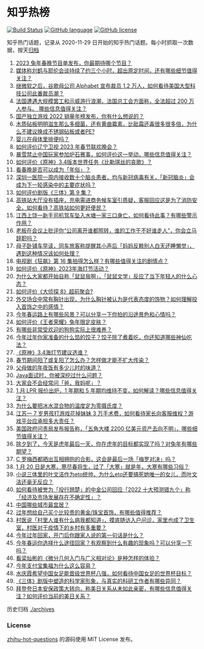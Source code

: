 # 知乎热榜
[![Build Status](https://github.com/ToWeLong/zhihu-hot-questions/workflows/CI/badge.svg)](https://github.com/ToWeLong/zhihu-hot-questions/actions)
[![GitHub language](https://img.shields.io/badge/language-golang-orange.svg)](https://golang.org/)
[![GitHub license](https://img.shields.io/github/license/ToWeLong/zhihu-hot-questions)](https://github.com/ToWeLong/zhihu-hot-questions/blob/main/LICENSE)

知乎热门话题，记录从 2020-11-29 日开始的知乎热门话题。每小时抓取一次数据，按天[归档](./archives)

<!-- BEGIN -->

1. [2023 兔年春晚节目单发布，你最期待哪个节目？](https://www.zhihu.com/question/579782763)
1. [媒体称刘鹤与耶伦会谈持续了约三个小时，超出原定时间，还有哪些细节值得关注？](https://www.zhihu.com/question/579630090)
1. [继微软之后，谷歌母公司 Alphabet 宣布裁员 1.2 万人，如何看待美国大型科技公司此番裁员潮？](https://www.zhihu.com/question/579791674)
1. [法国遭遇大规模罢工和示威游行浪潮，法国总工会方面称，全法超过 200 万人参与。 哪些信息值得关注？](https://www.zhihu.com/question/579685438)
1. [国产独立游戏 2022 销量年榜发布，你有什么想说的？](https://www.zhihu.com/question/579749856)
1. [木质砧板明明滋生那么多细菌，还有黄曲霉素，比砒霜还毒很多很多倍，为什么不建议换成不锈钢砧板或者PE?](https://www.zhihu.com/question/520498973)
1. [婴儿在母体里排便吗？](https://www.zhihu.com/question/578658883)
1. [如何评价辽宁卫视 2023 年春节联欢晚会？](https://www.zhihu.com/question/579785842)
1. [暴雪禁止中国玩家参加炉石赛事，如何评价这一举动，哪些信息值得关注？](https://www.zhihu.com/question/579716358)
1. [如何评价《原神》3.4版本世界任务《比勒琪丝的哀歌》？](https://www.zhihu.com/question/579432412)
1. [看春晚是否可以成为「年俗」？](https://www.zhihu.com/question/579046303)
1. [深圳一医院一周内接收数十个脑炎患者，均与新冠病毒有关，「新冠脑炎」会成为下一轮感染中的主要症状吗？](https://www.zhihu.com/question/579619998)
1. [如何评价剧版《三体》第 9 集？](https://www.zhihu.com/question/579415762)
1. [高铁站大厅没有插座，充电需进商务候车室引质疑，客服回应这是为了消防安全，如何看待？高铁站如何更好便民？](https://www.zhihu.com/question/579521103)
1. [江西上饶一新手司机驾车坠入水塘一家三口身亡，如何看待此事？有哪些警示作用？](https://www.zhihu.com/question/579232429)
1. [老板在会议上批评你“公司离开谁都照转，谁的工作干不好谁走人”，你会立马辞职吗？](https://www.zhihu.com/question/364408444)
1. [母子卧铺车早读，同车旅客称提醒其小声后「妈妈反赖别人白天还睡懒觉」，遇到这种情况该如何处理？](https://www.zhihu.com/question/579541885)
1. [电视剧《狂飙》第 16 集拍得怎么样？有哪些值得关注的剧情点？](https://www.zhihu.com/question/579785518)
1. [如何评价《原神》2023年海灯节活动？](https://www.zhihu.com/question/579095517)
1. [为什么大家都开始自称「鼠鼠我啊」，「鼠鼠文学」反应了当下年轻人的什么心态？](https://www.zhihu.com/question/578478410)
1. [如何评价《大侦探 8》超前聚会?](https://www.zhihu.com/question/579608261)
1. [外交场合中常有胸针出现，为什么胸针被认为是代表态度的饰物？如何理解投入首饰之中的感情？](https://www.zhihu.com/question/577123458)
1. [今年春运路上有哪些风景？可以分享一下你拍的沿途景色和心情吗？](https://www.zhihu.com/question/577145671)
1. [如何评价《王者荣耀》兔年限定皮肤？](https://www.zhihu.com/question/579002366)
1. [有哪些非常受欢迎的狗狗实际上很难养？](https://www.zhihu.com/question/552466607)
1. [今年过年你家准备的什么馅的饺子？饺子除了煮着吃，你还知道哪些神仙吃法？](https://www.zhihu.com/question/579708830)
1. [《原神》3.4海灯节建议选谁？](https://www.zhihu.com/question/579332097)
1. [春节期间阳了或复阳了怎么办？怎样做才能不扩大传染？](https://www.zhihu.com/question/575475513)
1. [父母做的年夜饭有多少儿时的味道？](https://www.zhihu.com/question/579046070)
1. [Java面试时，你被深挖过什么问题？](https://www.zhihu.com/question/461650956)
1. [大家会不会经常问「爸，我妈呢」？](https://www.zhihu.com/question/579606078)
1. [1 月 LPR 报价出炉，1 年期和 5 年期均维持不变，如何解读？哪些信息值得关注？](https://www.zhihu.com/question/579688931)
1. [为什么要把冰水混合物的温度定为零摄氏度？](https://www.zhihu.com/question/578458293)
1. [江苏一 7 岁男孩打游戏花掉妹妹 3 万手术费，如何看待家长向客服维权？游戏平台应承担多大责任？](https://www.zhihu.com/question/579608303)
1. [美国政府问责局发布报告称，「五角大楼 2200 亿美元资产去向不明」，哪些细节值得关注？](https://www.zhihu.com/question/579749272)
1. [除夕到了，今天是虎年最后一天，你在虎年的目标都实现了吗？对兔年有哪些期望？](https://www.zhihu.com/question/579819256)
1. [C 罗梅西都晒出互相拥抱的合影，这会是最后一场「梅罗对决」吗？](https://www.zhihu.com/question/579683293)
1. [1 月 20 日是大寒，寒尽春将生，过了「大寒」就是年，大寒有哪些习俗？](https://www.zhihu.com/question/579647696)
1. [小说三体里的叶文洁作为eto统帅，为什么eto还要搞死她唯一的女儿，而叶文洁还毫无反应？](https://www.zhihu.com/question/579466264)
1. [如何看待被誉为「投行翘楚」的中金公司回应「2022 十大预测错九个」称「经济及市场发展存在不确定性」？](https://www.zhihu.com/question/579530976)
1. [中国哪些城市最宜居？](https://www.zhihu.com/question/53421801)
1. [过年想给自己买个比较贵的黄金/珠宝首饰，有哪些值得推荐？](https://www.zhihu.com/question/577695653)
1. [村医说「村里人谁有什么病我都知道」，摸底随访入户问诊，家里也成了卫生室，村医对于疫情下的乡村有多重要？](https://www.zhihu.com/question/579543226)
1. [今年过年回家，开门后你跟家人说的第一句话是什么？](https://www.zhihu.com/question/579035797)
1. [今年春运你选择什么途径回家？有观察到什么有趣的现象吗？可以分享一下吗？](https://www.zhihu.com/question/579035723)
1. [看梁灿彬的《微分几何入门与广义相对论》是种怎样的体验？](https://www.zhihu.com/question/65451183)
1. [今年支付宝集福为什么这么容易？](https://www.zhihu.com/question/514203060)
1. [水庆霞希望中国女足能晋级世界杯八强，如何看待中国女足的世界杯目标？](https://www.zhihu.com/question/579615929)
1. [《三体》剧版中塑造的科学家形象，与真实的科研工作者有哪些异同？](https://www.zhihu.com/question/579390272)
1. [拜登夸日本安保政策大转向，称美日关系从未如此亲密，有哪些信息值得关注？如何评价当前的美日关系？](https://www.zhihu.com/question/579203919)

<!-- END -->

历史归档 [./archives](./archives)


### License
[zhihu-hot-questions](https://github.com/towelong/zhihu-hot-questions) 的源码使用 MIT License 发布。